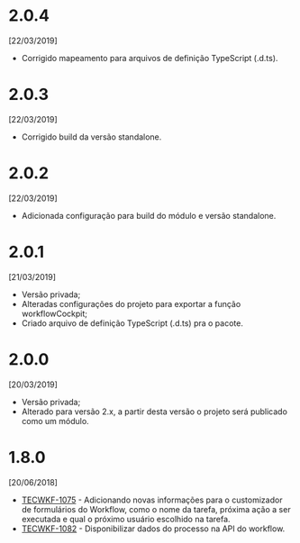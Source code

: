 # 2.0.4
[22/03/2019]
* Corrigido mapeamento para arquivos de definição TypeScript (.d.ts).

# 2.0.3
[22/03/2019]
* Corrigido build da versão standalone.

# 2.0.2
[22/03/2019]
* Adicionada configuração para build do módulo e versão standalone.

# 2.0.1
[21/03/2019]
* Versão privada;
* Alteradas configurações do projeto para exportar a função workflowCockpit;
* Criado arquivo de definição TypeScript (.d.ts) pra o pacote.

# 2.0.0
[20/03/2019]
* Versão privada;
* Alterado para versão 2.x, a partir desta versão o projeto será publicado como um módulo.

# 1.8.0
[20/06/2018]

* [TECWKF-1075](http://jira.senior.com.br/browse/TECWKF-1075) - Adicionando novas informações para o customizador de formulários do Workflow, como o nome da tarefa, próxima ação a ser executada e qual o próximo usuário escolhido na tarefa.
* [TECWKF-1082](http://jira.senior.com.br/browse/TECWKF-1082) - Disponibilizar dados do processo na API do workflow.
